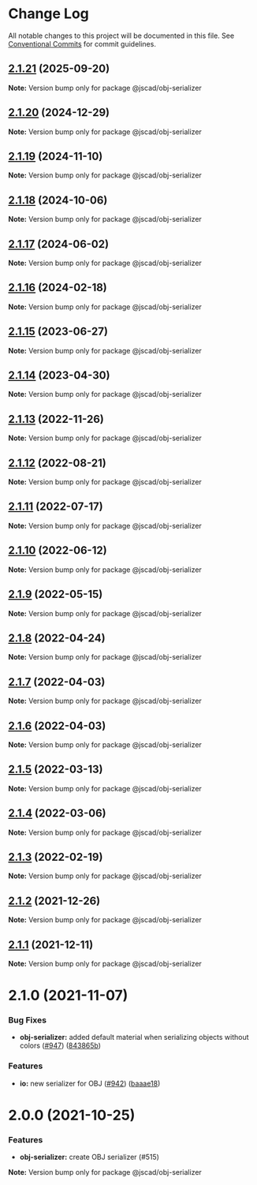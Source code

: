 # Change Log

All notable changes to this project will be documented in this file.
See [Conventional Commits](https://conventionalcommits.org) for commit guidelines.

## [2.1.21](https://github.com/jscad/OpenJSCAD.org/compare/@jscad/obj-serializer@2.1.20...@jscad/obj-serializer@2.1.21) (2025-09-20)

**Note:** Version bump only for package @jscad/obj-serializer





## [2.1.20](https://github.com/jscad/OpenJSCAD.org/compare/@jscad/obj-serializer@2.1.19...@jscad/obj-serializer@2.1.20) (2024-12-29)

**Note:** Version bump only for package @jscad/obj-serializer





## [2.1.19](https://github.com/jscad/OpenJSCAD.org/compare/@jscad/obj-serializer@2.1.18...@jscad/obj-serializer@2.1.19) (2024-11-10)

**Note:** Version bump only for package @jscad/obj-serializer





## [2.1.18](https://github.com/jscad/OpenJSCAD.org/compare/@jscad/obj-serializer@2.1.17...@jscad/obj-serializer@2.1.18) (2024-10-06)

**Note:** Version bump only for package @jscad/obj-serializer





## [2.1.17](https://github.com/jscad/OpenJSCAD.org/compare/@jscad/obj-serializer@2.1.16...@jscad/obj-serializer@2.1.17) (2024-06-02)

**Note:** Version bump only for package @jscad/obj-serializer





## [2.1.16](https://github.com/jscad/OpenJSCAD.org/compare/@jscad/obj-serializer@2.1.15...@jscad/obj-serializer@2.1.16) (2024-02-18)

**Note:** Version bump only for package @jscad/obj-serializer





## [2.1.15](https://github.com/jscad/OpenJSCAD.org/compare/@jscad/obj-serializer@2.1.14...@jscad/obj-serializer@2.1.15) (2023-06-27)

**Note:** Version bump only for package @jscad/obj-serializer





## [2.1.14](https://github.com/jscad/OpenJSCAD.org/compare/@jscad/obj-serializer@2.1.13...@jscad/obj-serializer@2.1.14) (2023-04-30)

**Note:** Version bump only for package @jscad/obj-serializer





## [2.1.13](https://github.com/jscad/OpenJSCAD.org/compare/@jscad/obj-serializer@2.1.12...@jscad/obj-serializer@2.1.13) (2022-11-26)

**Note:** Version bump only for package @jscad/obj-serializer





## [2.1.12](https://github.com/jscad/OpenJSCAD.org/compare/@jscad/obj-serializer@2.1.11...@jscad/obj-serializer@2.1.12) (2022-08-21)

**Note:** Version bump only for package @jscad/obj-serializer





## [2.1.11](https://github.com/jscad/OpenJSCAD.org/compare/@jscad/obj-serializer@2.1.10...@jscad/obj-serializer@2.1.11) (2022-07-17)

**Note:** Version bump only for package @jscad/obj-serializer





## [2.1.10](https://github.com/jscad/OpenJSCAD.org/compare/@jscad/obj-serializer@2.1.9...@jscad/obj-serializer@2.1.10) (2022-06-12)

**Note:** Version bump only for package @jscad/obj-serializer





## [2.1.9](https://github.com/jscad/OpenJSCAD.org/compare/@jscad/obj-serializer@2.1.8...@jscad/obj-serializer@2.1.9) (2022-05-15)

**Note:** Version bump only for package @jscad/obj-serializer





## [2.1.8](https://github.com/jscad/OpenJSCAD.org/compare/@jscad/obj-serializer@2.1.7...@jscad/obj-serializer@2.1.8) (2022-04-24)

**Note:** Version bump only for package @jscad/obj-serializer





## [2.1.7](https://github.com/jscad/OpenJSCAD.org/compare/@jscad/obj-serializer@2.1.6...@jscad/obj-serializer@2.1.7) (2022-04-03)

**Note:** Version bump only for package @jscad/obj-serializer





## [2.1.6](https://github.com/jscad/OpenJSCAD.org/compare/@jscad/obj-serializer@2.1.5...@jscad/obj-serializer@2.1.6) (2022-04-03)

**Note:** Version bump only for package @jscad/obj-serializer





## [2.1.5](https://github.com/jscad/OpenJSCAD.org/compare/@jscad/obj-serializer@2.1.4...@jscad/obj-serializer@2.1.5) (2022-03-13)

**Note:** Version bump only for package @jscad/obj-serializer





## [2.1.4](https://github.com/jscad/OpenJSCAD.org/compare/@jscad/obj-serializer@2.1.3...@jscad/obj-serializer@2.1.4) (2022-03-06)

**Note:** Version bump only for package @jscad/obj-serializer





## [2.1.3](https://github.com/jscad/OpenJSCAD.org/compare/@jscad/obj-serializer@2.1.2...@jscad/obj-serializer@2.1.3) (2022-02-19)

**Note:** Version bump only for package @jscad/obj-serializer





## [2.1.2](https://github.com/jscad/OpenJSCAD.org/compare/@jscad/obj-serializer@2.1.1...@jscad/obj-serializer@2.1.2) (2021-12-26)

**Note:** Version bump only for package @jscad/obj-serializer





## [2.1.1](https://github.com/jscad/OpenJSCAD.org/compare/@jscad/obj-serializer@2.1.0...@jscad/obj-serializer@2.1.1) (2021-12-11)

**Note:** Version bump only for package @jscad/obj-serializer





# 2.1.0 (2021-11-07)


### Bug Fixes

* **obj-serializer:** added default material when serializing objects without colors ([#947](https://github.com/jscad/OpenJSCAD.org/issues/947)) ([843865b](https://github.com/jscad/OpenJSCAD.org/commit/843865b94f4d348ea67523b6d442f9c562bef021))


### Features

* **io:** new serializer for OBJ ([#942](https://github.com/jscad/OpenJSCAD.org/issues/942)) ([baaae18](https://github.com/jscad/OpenJSCAD.org/commit/baaae18ad55252ec71b074bd85dea7d137a22eb8))





# 2.0.0 (2021-10-25)

### Features

* **obj-serializer:** create OBJ serializer (#515)





**Note:** Version bump only for package @jscad/obj-serializer
